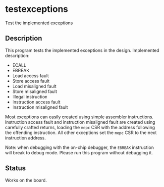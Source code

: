 
# testexceptions

Test the implemented exceptions

## Description

This program tests the implemented exceptions in the design.
Implemented description:

* ECALL
* EBREAK
* Load access fault
* Store access fault
* Load misaligned fault
* Store misaligned fault
* Illegal instruction
* Instruction access fault
* Instruction misaligned fault

Most exceptions can easily created using simple assembler instructions.
Instruction access fault and instruction misaligned fault are created using carefully crafted returns, loading the `mepc` CSR with the address following the offending instruction. All other exceptions set the `mepc` CSR to the next instruction address.

Note: when debugging with the on-chip debugger, the `EBREAK` instruction will break to debug mode. Please run this program without debugging it.

## Status

Works on the board.
